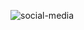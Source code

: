 ![social-media](https://user-images.githubusercontent.com/78965149/184528390-ea9d2a96-9d77-4b3a-9a65-54d58e9d40e1.png)
